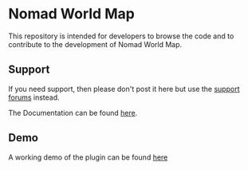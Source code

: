 ﻿Nomad World Map
===============

This repository is intended for developers to browse the code and to contribute to 
the development of Nomad World Map. 

Support
-------
If you need support, then please don't post it here but use the
[support forums](http://wordpress.org/support/plugin/nomad-world-map) instead. 

The Documentation can be found [here](http://wordpress.org/plugins/nomad-world-map/faq/).


Demo
-------
A working demo of the plugin can be found [here](http://nomadworldmap.com)